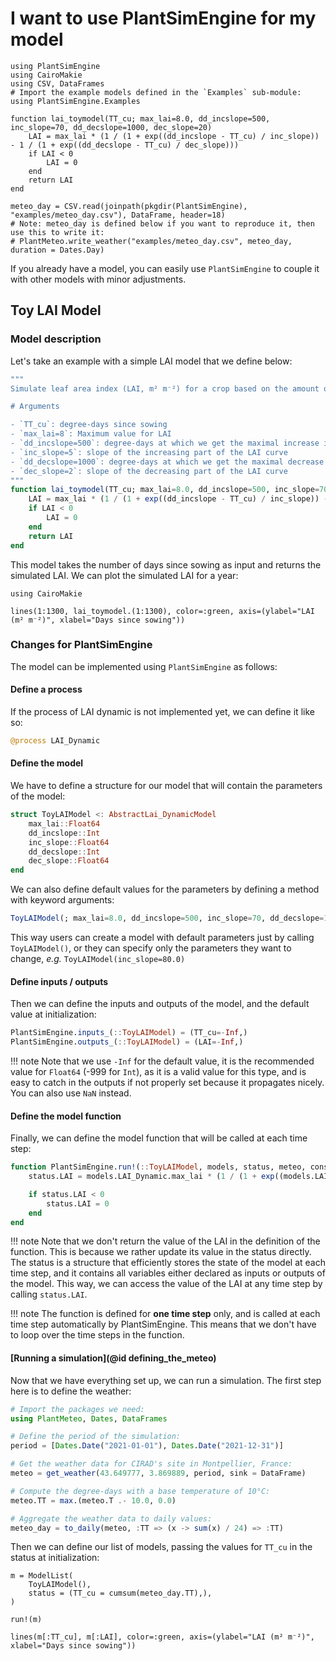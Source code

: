 # I want to use PlantSimEngine for my model

```@setup mymodel
using PlantSimEngine
using CairoMakie
using CSV, DataFrames
# Import the example models defined in the `Examples` sub-module:
using PlantSimEngine.Examples

function lai_toymodel(TT_cu; max_lai=8.0, dd_incslope=500, inc_slope=70, dd_decslope=1000, dec_slope=20)
    LAI = max_lai * (1 / (1 + exp((dd_incslope - TT_cu) / inc_slope)) - 1 / (1 + exp((dd_decslope - TT_cu) / dec_slope)))
    if LAI < 0
        LAI = 0
    end
    return LAI
end

meteo_day = CSV.read(joinpath(pkgdir(PlantSimEngine), "examples/meteo_day.csv"), DataFrame, header=18)
# Note: meteo_day is defined below if you want to reproduce it, then use this to write it:
# PlantMeteo.write_weather("examples/meteo_day.csv", meteo_day, duration = Dates.Day)
```

If you already have a model, you can easily use `PlantSimEngine` to couple it with other models with minor adjustments.

## Toy LAI Model 

### Model description

Let's take an example with a simple LAI model that we define below:

```julia
"""
Simulate leaf area index (LAI, m² m⁻²) for a crop based on the amount of degree-days since sowing with a simple double-logistic function.

# Arguments

- `TT_cu`: degree-days since sowing
- `max_lai=8`: Maximum value for LAI
- `dd_incslope=500`: degree-days at which we get the maximal increase in LAI
- `inc_slope=5`: slope of the increasing part of the LAI curve
- `dd_decslope=1000`: degree-days at which we get the maximal decrease in LAI
- `dec_slope=2`: slope of the decreasing part of the LAI curve
"""
function lai_toymodel(TT_cu; max_lai=8.0, dd_incslope=500, inc_slope=70, dd_decslope=1000, dec_slope=20)
    LAI = max_lai * (1 / (1 + exp((dd_incslope - TT_cu) / inc_slope)) - 1 / (1 + exp((dd_decslope - TT_cu) / dec_slope)))
    if LAI < 0
        LAI = 0
    end
    return LAI
end
```

This model takes the number of days since sowing as input and returns the simulated LAI. We can plot the simulated LAI for a year:

```@example mymodel
using CairoMakie

lines(1:1300, lai_toymodel.(1:1300), color=:green, axis=(ylabel="LAI (m² m⁻²)", xlabel="Days since sowing"))
```

### Changes for PlantSimEngine

The model can be implemented using `PlantSimEngine` as follows:

#### Define a process

If the process of LAI dynamic is not implemented yet, we can define it like so:

```julia
@process LAI_Dynamic
```

#### Define the model

We have to define a structure for our model that will contain the parameters of the model:

```julia
struct ToyLAIModel <: AbstractLai_DynamicModel
    max_lai::Float64
    dd_incslope::Int
    inc_slope::Float64
    dd_decslope::Int
    dec_slope::Float64
end
```

We can also define default values for the parameters by defining a method with keyword arguments:

```julia
ToyLAIModel(; max_lai=8.0, dd_incslope=500, inc_slope=70, dd_decslope=1000, dec_slope=20) = ToyLAIModel(max_lai, dd_incslope, inc_slope, dd_decslope, dec_slope)
```

This way users can create a model with default parameters just by calling `ToyLAIModel()`, or they can specify only the parameters they want to change, *e.g.* `ToyLAIModel(inc_slope=80.0)`

#### Define inputs / outputs

Then we can define the inputs and outputs of the model, and the default value at initialization:

```julia
PlantSimEngine.inputs_(::ToyLAIModel) = (TT_cu=-Inf,)
PlantSimEngine.outputs_(::ToyLAIModel) = (LAI=-Inf,)
```

!!! note
    Note that we use `-Inf` for the default value, it is the recommended value for `Float64` (-999 for `Int`), as it is a valid value for this type, and is easy to catch in the outputs if not properly set because it propagates nicely. You can also use `NaN` instead.

#### Define the model function

Finally, we can define the model function that will be called at each time step:

```julia
function PlantSimEngine.run!(::ToyLAIModel, models, status, meteo, constants=nothing, extra=nothing)
    status.LAI = models.LAI_Dynamic.max_lai * (1 / (1 + exp((models.LAI_Dynamic.dd_incslope - status.TT_cu) / model.LAI_Dynamic.inc_slope)) - 1 / (1 + exp((models.LAI_Dynamic.dd_decslope - status.TT_cu) / models.LAI_Dynamic.dec_slope)))

    if status.LAI < 0
        status.LAI = 0
    end
end
```

!!! note
    Note that we don't return the value of the LAI in the definition of the function. This is because we rather update its value in the status directly. The status is a structure that efficiently stores the state of the model at each time step, and it contains all variables either declared as inputs or outputs of the model. This way, we can access the value of the LAI at any time step by calling `status.LAI`.

!!! note
    The function is defined for **one time step** only, and is called at each time step automatically by PlantSimEngine. This means that we don't have to loop over the time steps in the function.

#### [Running a simulation](@id defining_the_meteo)

Now that we have everything set up, we can run a simulation. The first step here is to define the weather:

```julia
# Import the packages we need:
using PlantMeteo, Dates, DataFrames

# Define the period of the simulation:
period = [Dates.Date("2021-01-01"), Dates.Date("2021-12-31")]

# Get the weather data for CIRAD's site in Montpellier, France:
meteo = get_weather(43.649777, 3.869889, period, sink = DataFrame)

# Compute the degree-days with a base temperature of 10°C:
meteo.TT = max.(meteo.T .- 10.0, 0.0)

# Aggregate the weather data to daily values:
meteo_day = to_daily(meteo, :TT => (x -> sum(x) / 24) => :TT)
```

Then we can define our list of models, passing the values for `TT_cu` in the status at initialization:

```@example mymodel
m = ModelList(
    ToyLAIModel(),
    status = (TT_cu = cumsum(meteo_day.TT),),
)

run!(m)

lines(m[:TT_cu], m[:LAI], color=:green, axis=(ylabel="LAI (m² m⁻²)", xlabel="Days since sowing"))
```
